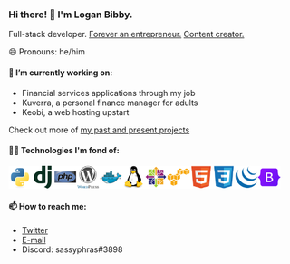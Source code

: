 ### Hi there! 👋 I'm Logan Bibby.

Full-stack developer. [Forever an entrepreneur.](https://loganbibby.com/2019/12/16/my-entrepreneurial-journey-so-far/) [Content creator.](https://sassyphras.com)

😄 Pronouns: he/him

#### 🔭 I’m currently working on:
 - Financial services applications through my job
 - Kuverra, a personal finance manager for adults
 - Keobi, a web hosting upstart

Check out more of [my past and present projects](https://loganbibby.com/projects)

#### 👨‍💻 Technologies I'm fond of:

<img src="https://github.com/devicons/devicon/raw/master/icons/python/python-original.svg" width="40"><img src="https://github.com/devicons/devicon/raw/master/icons/django/django-plain.svg" width="40"><img src="https://github.com/devicons/devicon/raw/master/icons/php/php-original.svg" width="40"><img src="https://github.com/devicons/devicon/raw/master/icons/wordpress/wordpress-original.svg" width="40"><img src="https://github.com/devicons/devicon/raw/master/icons/docker/docker-original.svg" width="40"><img src="https://github.com/devicons/devicon/raw/master/icons/linux/linux-original.svg" width="40"><img src="https://github.com/devicons/devicon/raw/master/icons/centos/centos-original.svg" width="40"><img src="https://github.com/devicons/devicon/raw/master/icons/amazonwebservices/amazonwebservices-original.svg" width="40"><img src="https://github.com/devicons/devicon/raw/master/icons/html5/html5-original.svg" width="40"><img src="https://github.com/devicons/devicon/raw/master/icons/css3/css3-original.svg" width="40"><img src="https://github.com/devicons/devicon/raw/master/icons/jquery/jquery-original.svg" width="40"><img src="https://github.com/devicons/devicon/raw/master/icons/bootstrap/bootstrap-original.svg" width="40">


#### 📫 How to reach me:
 - [Twitter](https://twitter.com/loganbibby)
 - [E-mail](https://loganbibby.com/contact)
 - Discord: sassyphras#3898

<!--
**loganbibby/loganbibby** is a ✨ _special_ ✨ repository because its `README.md` (this file) appears on your GitHub profile.

Here are some ideas to get you started:

- 🔭 I’m currently working on ...
- 🌱 I’m currently learning ...
- 👯 I’m looking to collaborate on ...
- 🤔 I’m looking for help with ...
- 💬 Ask me about ...
- 📫 How to reach me: ...
- 😄 Pronouns: ...
- ⚡ Fun fact: ...
-->
